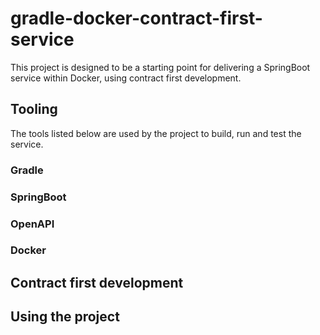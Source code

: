 # gradle-docker-contract-first-service

This project is designed to be a starting point for delivering a SpringBoot service within Docker, using contract first development.

## Tooling

The tools listed below are used by the project to build, run and test the service.

### Gradle


### SpringBoot


### OpenAPI


### Docker


## Contract first development


## Using the project

